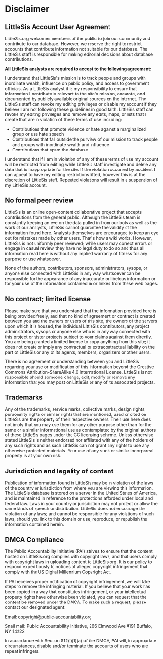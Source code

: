 # Disclaimer

## LittleSis Account User Agreement

LittleSis.org welcomes members of the public to join our community and contribute to our database. However, we reserve the right to restrict accounts that contribute information not suitable for our database. The LittleSis staff is responsible for making editorial decisions about database contributions.

**All LittleSis analysts are required to accept to the following agreement:**

I understand that LittleSis's mission is to track people and groups with inordinate wealth, influence on public policy, and access to government officials. As a LittleSis analyst it is my responsibility to ensure that information I contribute is relevant to the site's mission, accurate, and documented by publicly available original sources on the internet. The LittleSis staff can revoke my editing privileges or disable my account if they believe I am not following these guidelines in good faith. LittleSis staff can revoke my editing privileges and remove any edits, maps, or lists that I create that are in violation of these terms of use including:

- Contributions that promote violence or hate against a marginalized group or use hate speech
- Contributions that fall outside the purview of our mission to track people and groups with inordinate wealth and influence
- Contributions that spam the database

I understand that if I am in violation of any of these terms of use my account will be restricted from editing while LittleSis staff investigate and delete any data that is inappropriate for the site. If the violation occurred by accident I can appeal to have my editing restrictions lifted, however this is at the discretion of LittleSis staff. Repeated violations will result in a suspension of my LittleSis account.

## No formal peer review

LittleSis is an online open-content collaborative project that accepts contributions from the general public. Although the LittleSis team is constantly keeping an eye on the data pulled in from our bots as well as the work of our analysts, LittleSis cannot guarantee the validity of the information found here. Analysts themselves are encouraged to keep an eye out for mistakes made by other users. That's how a wiki works. However, LittleSis is not uniformly peer reviewed; while users may correct errors or engage in casual review, they have no legal duty to do so and thus all information read here is without any implied warranty of fitness for any purpose or use whatsoever.

None of the authors, contributors, sponsors, administrators, sysops, or anyone else connected with LittleSis in any way whatsoever can be responsible for the appearance of any inaccurate or libelous information or for your use of the information contained in or linked from these web pages.

## No contract; limited license

Please make sure that you understand that the information provided here is being provided freely, and that no kind of agreement or contract is created between you and the owners or users of this site, the owners of the servers upon which it is housed, the individual LittleSis contributors, any project administrators, sysops or anyone else who is in any way connected with this project or sister projects subject to your claims against them directly. You are being granted a limited license to copy anything from this site; it does not create or imply any contractual or extracontractual liability on the part of LittleSis or any of its agents, members, organizers or other users.

There is no agreement or understanding between you and LittleSis regarding your use or modification of this information beyond the Creative Commons Attribution-ShareAlike 4.0 International License. LittleSis is not responsible should someone change, edit, modify or remove any information that you may post on LittleSis or any of its associated projects.

## Trademarks

Any of the trademarks, service marks, collective marks, design rights, personality rights or similar rights that are mentioned, used or cited on LittleSis are the property of their respective owners. Their use here does not imply that you may use them for any other purpose other than for the same or a similar informational use as contemplated by the original authors of these LittleSis pages under the CC licensing scheme. Unless otherwise stated LittleSis is neither endorsed nor affiliated with any of the holders of any such rights and as such LittleSis can not grant any rights to use any otherwise protected materials. Your use of any such or similar incorporeal property is at your own risk.

## Jurisdiction and legality of content

Publication of information found in LittleSis may be in violation of the laws of the country or jurisdiction from where you are viewing this information. The LittleSis database is stored on a server in the United States of America, and is maintained in reference to the protections afforded under local and federal law. Laws in your country or jurisdiction may not protect or allow the same kinds of speech or distribution. LittleSis does not encourage the violation of any laws; and cannot be responsible for any violations of such laws, should you link to this domain or use, reproduce, or republish the information contained herein.

## DMCA Compliance

The Public Accountability Initiative (PAI) strives to ensure that the content hosted on LittleSis.org complies with copyright laws, and that users comply with copyright laws in uploading content to LittleSis.org. It is our policy to respond expeditiously to notices of alleged copyright infringement that comply with the US Digital Millennium Copyright Act.

If PAI receives proper notification of copyright infringement, we will take steps to remove the infringing material. If you believe that your work has been copied in a way that constitutes infringement, or your intellectual property rights have otherwise been violated, you can request that the content be removed under the DMCA. To make such a request, please contact our designated agent:

Email: copyright@public-accountability.org

Snail mail: Public Accountability Initiative, 266 Elmwood Ave #191 Buffalo, NY 14222

In accordance with Section 512(i)(1)(a) of the DMCA, PAI will, in appropriate circumstances, disable and/or terminate the accounts of users who are repeat infringers.
